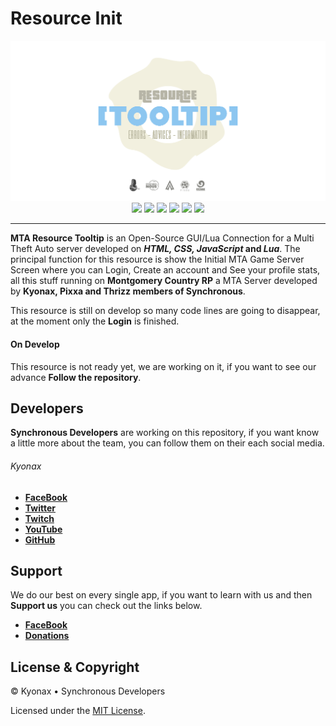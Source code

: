 # Resource Init

<p align="center">
<img src="https://github.com/SynchronousTeam/mta-resource-tooltip/blob/master/demo/image/Image_Resource_Tooltip.png">
<br>
<a href="https://github.com/SynchronousTeam/mta-resource-init"style="text-decoration: none">
<img src="https://img.shields.io/github/languages/count/SynchronousTeam/mta-resource-init">
</a>
<a href="https://discord.gg/vSvgHvk"style="text-decoration: none">
<img src="https://img.shields.io/discord/623715606184722442?color=blueviolet&label=Server&logo=discord">
</a>
<a href="https://www.paypal.com/cgi-bin/webscr?cmd=_s-xclick&hosted_button_id=5LY2Y46Q7DSWL&source=url"style="text-decoration: none">
<img src="https://img.shields.io/badge/Donate-PayPal-green.svg">
</a>  
 <a href="https://www.facebook.com/SynchronousTeam"style="text-decoration: none">
<img src="https://img.shields.io/badge/Synchronous-facebook-blue">
</a>
<a href="https://github.com/SynchronousTeam/mta-resource-init"style="text-decoration: none">
<img src="https://img.shields.io/github/repo-size/SynchronousTeam/mta-resource-init">
</a>
<a href="https://github.com/SynchronousTeam/mta-resource-init"style="text-decoration: none">
<img src="https://img.shields.io/github/license/SynchronousTeam/mta-resource-init">
</a>
</p>

---

**MTA Resource Tooltip** is an Open-Source GUI/Lua Connection for a Multi Theft Auto server developed on **_HTML, CSS, JavaScript_ and _Lua_**. The principal function for this resource is show the Initial MTA Game Server Screen where you can Login, Create an account and See your profile stats, all this stuff running on **Montgomery Country RP** a MTA Server developed by **Kyonax, Pixxa and Thrizz members of Synchronous**.

This resource is still on develop so many code lines are going to disappear, at the moment only the **Login** is finished.

#### On Develop

This resource is not ready yet, we are working on it, if you want to see our advance **Follow the repository**.

## Developers

**Synchronous Developers** are working on this repository, if you want know a little more about the team, you can follow them on their each social media.

###### Kyonax

- [**FaceBook**](https://www.facebook.com/MrKyonax)
- [**Twitter**](https://twitter.com/Synk_Kyo)
- [**Twitch**](https://www.twitch.tv/synk_kyonax)
- [**YouTube**](https://www.youtube.com/channel/UCOCGuDADwciaJfnCxWoYGHA)
- [**GitHub**](https://github.com/Kyonax)

## Support

We do our best on every single app, if you want to learn with us and then **Support us** you can check out the links below.

- [**FaceBook**](https://www.facebook.com/SynchronousTeam)
- [**Donations**](https://www.paypal.com/cgi-bin/webscr?cmd=_s-xclick&hosted_button_id=5LY2Y46Q7DSWL&source=url)

## License & Copyright

© Kyonax • Synchronous Developers

Licensed under the [MIT License](LICENSE).
